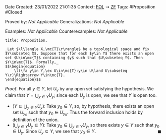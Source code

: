 <br />
<br />

Date Created: 23/01/2022 21:01:35
Context: [$\textrm{FOL}$](obsidian://open?file=First%20Order%20Logic)$\,\,\rightsquigarrow\,\,$[$\textrm{ZF}$](obsidian://open?file=Zermelo-Fraenkel%20Set%20Theory)
Tags: #Proposition #Closed 

Proved by: _Not Applicable_
Generalizations: _Not Applicable_

Examples: _Not Applicable_
Counterexamples: _Not Applicable_

``` ad-Proposition
title: Proposition.

_Let $\l\langle X,\mc{T}\r\rangle$ be a topological space and fix $Y\subseteq X$. Suppose that for each $y\in Y$ there exists an open set $U\in\mc{T}$ containing $y$ such that $U\subseteq Y$. Then $Y\in\mc{T}$. Formally,_
$$\begin{equation}
    \l(\fa y\in Y,\ex U\in\mc{T}:y\in U\land U\subseteq Y\r)\Rightarrow Y\in\mc{T}.
\end{equation}$$

```

_Proof_. For all $y\in Y$, let $U_y$ by any open set satisfying the hypothesis. We claim that $Y=\bigcup_{y\in Y}U_y$; since each $U_y$ is open, we see that $Y$ is open too.
* ($Y\subseteq\bigcup_{y\in Y}U_y$): Take $y_0\in Y$, so, by hypothesis, there exists an open set $U_{y_0}$ such that $y_0\in U_{y_0}$. Thus the forward inclusion holds by definition of the union.
* ($\bigcup_{y\in Y}U_y\subseteq Y$): Take $y_0\in\bigcup_{y\in Y}U_y$, so there exists $y\in Y$ such that $y_0\in U_y$. Since $U_y\subseteq Y$, we see that $y_0\in Y$.<span style="float:right;">$\blacksquare$</span>
